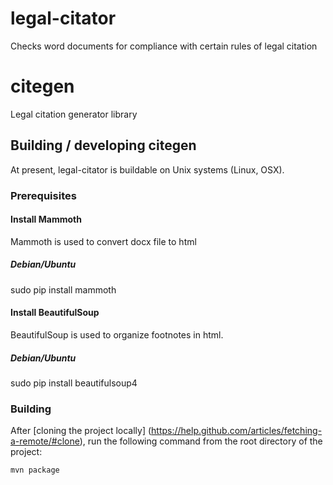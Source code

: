 # legal-citator
Checks word documents for compliance with certain rules of legal citation
# citegen

Legal citation generator library

## Building / developing citegen

At present, legal-citator is buildable on Unix systems (Linux, OSX).

### Prerequisites

#### Install Mammoth

Mammoth is used to convert docx file to html

##### Debian/Ubuntu 

sudo pip install mammoth

#### Install BeautifulSoup

BeautifulSoup is used to organize footnotes in html.

##### Debian/Ubuntu 

sudo pip install beautifulsoup4

### Building

After [cloning the project locally]
(https://help.github.com/articles/fetching-a-remote/#clone),
run the following command from the root directory of the project:

`mvn package`
